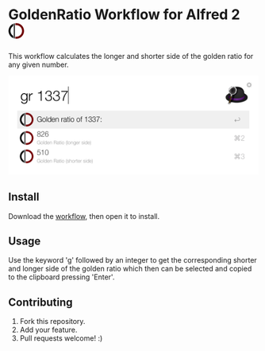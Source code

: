 # GoldenRatio Workflow for Alfred 2 <img src="workflow/icon.png" width="32px" />

This workflow calculates the longer and shorter side of the golden ratio for any given number.

![Screenshot](workflow/screenshot.png)

## Install

Download the [workflow](https://github.com/medienlampe/alfred2-goldenratio/raw/master/GoldenRatio.alfredworkflow), then open it to install.

## Usage

Use the keyword 'g' followed by an integer to get the corresponding shorter and longer side of the golden ratio which then can be selected and copied to the clipboard pressing 'Enter'.

## Contributing

1. Fork this repository.
2. Add your feature.
3. Pull requests welcome! :)
